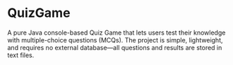 # QuizGame
A pure Java console-based Quiz Game that lets users test their knowledge with multiple-choice questions (MCQs). The project is simple, lightweight, and requires no external database—all questions and results are stored in text files.

